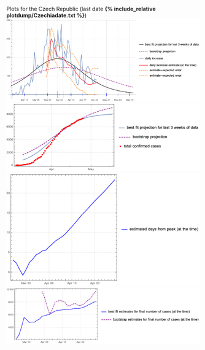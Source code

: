 Plots for the Czech Republic (last date **{% include_relative plotdump/Czechiadate.txt %}**)
![](plotdump/Czechiagraf.png)
![](plotdump/Czechialoggraf.png)
![](plotdump/Czechiadfgraf.png)
![](plotdump/Czechiafinalplot.png)